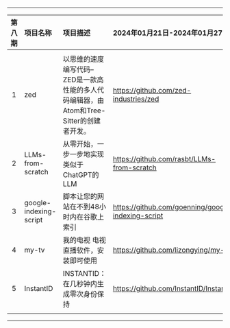 
---

|        第八期         | 项目名称                 | 项目描述              | 2024年01月21日-2024年01月27日                                  |
| :-------------------: | :----------------------- | :-------------------- | :----------------------------------------------------------- |
|                       |                          |                       |                                                              |
|           1           | zed                 | 以思维的速度编写代码–ZED是一款高性能的多人代码编辑器，由Atom和Tree-Sitter的创建者开发。 | https://github.com/zed-industries/zed                         |
|           2           | LLMs-from-scratch               | 从零开始，一步一步地实现类似于ChatGPT的LLM | https://github.com/rasbt/LLMs-from-scratch                       |
|           3           | google-indexing-script               | 脚本让您的网站在不到48小时内在谷歌上索引                     | https://github.com/goenning/google-indexing-script                     |
|           4           | my-tv                | 我的电视 电视直播软件，安装即可使用 | https://github.com/lizongying/my-tv                  |
|           5           | InstantID                  | INSTANTID：在几秒钟内生成零次身份保持 | https://github.com/InstantID/InstantID                       |
|                       |                          |                       |                                                              |

---
